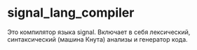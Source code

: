# signal_lang_compiler
Это компилятор языка signal. Включает в себя лексический, синтаксический (машина Кнута) анализы и генератор кода.
